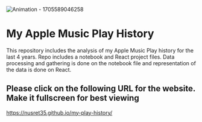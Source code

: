 ![Animation - 1705589046258](https://github.com/nusret35/my-play-history/assets/96892300/41cb0d50-3a5b-4430-adcc-24dbb7c952d3)
# My Apple Music Play History
This repository includes the analysis of my Apple Music Play history for the last 4 years. Repo includes a notebook and React project files. Data processing and gathering is done on the notebook file and representation of the data is done on React.

## Please click on the following URL for the website. Make it fullscreen for best viewing
 https://nusret35.github.io/my-play-history/
